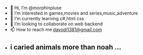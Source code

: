 - 👋 Hi, I’m @morphinpluse
- 👀 I’m interested in games,movies and series,music,adventure 
- 🌱 I’m currently learning c#,html css
- 💞️ I’m looking to collaborate on web backend
- 📫 How to reach me davodi1381@gmail.com 
- ##  i caried animals more than noah ... 
<!---
morphinpluse/morphinpluse is a ✨ special ✨ repository because its `README.md` (this file) appears on your GitHub profile.
You can click the Preview link to take a look at your changes.
--->
